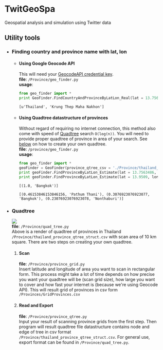 # TwitGeoSpa
Geospatial analysis and simulation using Twitter data


## Utility tools
- ### Finding country and province name with lat, lon  
  - #### Using Google Geocode API  
    This will need your [GeocodeAPI credential key](https://developers.google.com/maps/documentation/geocoding/get-api-key).  
    **file**: `/Province/geo_finder.py`  
    **usage**:

    ```python
    from geo_finder import *
    print GeoFinder.FindCountryAndProvinceByLatLon_Real(lat = 13.7563486, lon = 100.4557333)
    ```
    ```
    [u'Thailand', 'Krung Thep Maha Nakhon']
    ```

  - #### Using Quadtree datastructure of provinces  
    Without regard of requiring no internet connection, this method also come with speed of [Quadtree](https://en.wikipedia.org/wiki/Quadtree) search `O(log(n))`. You will need to provide proper quadtree of province in area of your search. See [below](https://github.com/takkasila/TwitGeoSpa#quadtree) on how to create your own quadtree.  
    **file**: `/province/geo_finder.py`  
    **usage**:  

    ```python
    from geo_finder import *
    geoFinder = GeoFinder(province_qtree_csv = './Province/thailand_province_qtree_struct_500m_REFINE_2km.csv', isTuple = True)
    print geoFinder.FindProvinceByLatLon_Estimate(lat = 13.7563486, lon = 100.4557333)
    print geoFinder.FindProvinceByLatLon_Estimate(lat = 13.9509, lon = 100.5674)
    ```
    ```
    [(1.0, 'Bangkok')]
    
    [(0.46153846153846156, 'Pathum Thani'), (0.3076923076923077, 'Bangkok'), (0.23076923076923078, 'Nonthaburi')]
    ```

- ### Quadtree  
  ![](https://raw.githubusercontent.com/takkasila/TwitGeoSpa/master/Visualize/QGIS/Thailand_provinces_qtree.png)  
  **file**: `/Province/quad_tree.py`  
  Above is a render of quadtree of provinces in Thailand `/Province/thailand_province_qtree_struct.csv` with scan area of 10 km square. There are two steps on creating your own quadtree.  

  1. #### Scan  
      **file**: `/Province/province_grid.py`  
      Insert latitude and longitude of area you want to scan in rectangular form. This process might take a lot of time depends on how precise you want your quadtree will be (scan grid size), how large you want to cover and how fast your internet is (because we're using Geocode API). This will result grid of provinces in csv form `/Provinces/GridProvinces.csv`

  2. #### Read and Export
      **file**: `/Province/province_qtree.py`  
      Input your result of scanning province grids from the first step. Then program will result quadtree file datastructure contains node and edge of tree in csv format `/Province/thailand_province_qtree_struct.csv`. For general use, export format can be found in `/Province/quad_tree.py`.
